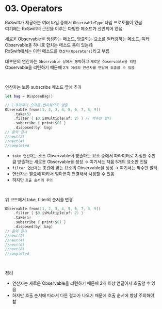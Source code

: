 # 03. Operators

RxSwift가 제공하는 여러 타입 중에서 `ObservableType` 타입 프로토콜이 있음  
여기에는 RxSwift의 근간을 이루는 다양한 메소드가 선언되어 있음

새로운 Observable을 생성하는 메소드, 방출되는 요소를 필터링하는 메소드, 여러 Observable을 하나로 합치는 메소드 등이 있는데  
RxSwift에서는 이런 메소드를 `연산자(Operators)`라고 부름

대부분의 연산자는 `Observable 상에서 동작`하고 `새로운 Observable을 리턴`  
Observable을 리턴하기 때문에 `2개 이상의 연산자를 연달아 호출할 수 있음`

<br/>

연산자는 보통 subscribe 메소드 앞에 추가

```swift
let bag = DisposeBag()

// 1~9까지의 숫자를 연속적으로 방출
Observable.from([1, 2, 3, 4, 5, 6, 7, 8, 9])
    .take(5)
    .filter { $0.isMultiple(of: 2) } // 짝수만 필터
    .subscribe { print($0) }
    .disposed(by: bag)
// 출력 결과
//next(2)
//next(4)
//completed
```

- `take 연산자`는 소스 Observable이 방출하는 요소 중에서 파라미터로 지정한 수만큼 방출하는 새로운 Observable을 생성 → 여기서는 처음 5개의 요소만 전달
- `filter 연산자`는 조건에 맞는 요소의 Observable을 생성 → 여기서는 짝수만 필터
- 연산자는 필요에 따라서 얼마든지 연결해서 사용할 수 있음
- 하지만 `호출 순서에 주의`

<br/>

위 코드에서 take, filter의 순서를 변경

```swift
Observable.from([1, 2, 3, 4, 5, 6, 7, 8, 9])
    .filter { $0.isMultiple(of: 2) }
    .take(5)
    .subscribe { print($0) }
    .disposed(by: bag)
// 출력 결과
//next(2)
//next(4)
//next(6)
//next(8)
//completed
```

<br/>

정리

- 연산자는 새로운 Observable을 리턴하기 때문에 2개 이상 연달아서 호출할 수 있음
- 하지만 호출 순서에 따라서 다른 결과가 나오기 때문에 호출 순서에 항상 주의해야 함

